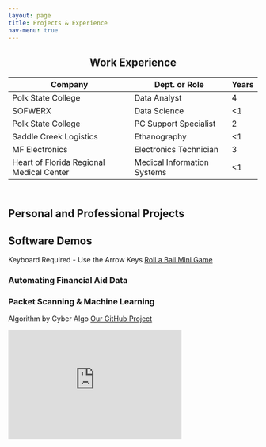```yaml
---
layout: page
title: Projects & Experience
nav-menu: true
---
```


<!-- Main -->
<div id="main" class="alt">

<!-- One -->
<section id="one">
	<div class="inner">
		<header class="major">
			<h1>Work Experience</h1>
<div class="table-wrapper">
	<table>
		<thead>
			<tr>
				<th>Company</th>
				<th>Dept. or Role</th>
				<th>Years</th>
			</tr>
		</thead>
		<tbody>
			<tr>
				<td>Polk State College</td>
				<td>Data Analyst</td>
				<td>4</td>
			</tr>
			<tr>
				<td>SOFWERX</td>
				<td>Data Science</td>
				<td><1</td>
			</tr>
			<tr>
				<td>Polk State College</td>
				<td>PC Support Specialist</td>
				<td>2</td>
			</tr>
			<tr>
				<td>Saddle Creek Logistics</td>
				<td>Ethanography</td>
				<td><1</td>
			</tr>
			<tr>
				<td>MF Electronics</td>
				<td>Electronics Technician</td>
				<td>3</td>
			</tr>
				<tr>
				<td>Heart of Florida Regional Medical Center</td>
				<td>Medical Information Systems</td>
				<td><1</td>
			</tr>
		</tbody>
		<tfoot>
		</tfoot>
	</table>
</div>
		</header>

<h1>Personal and Professional Projects</h1>
<h2 id="content">Software Demos</h2>

<p>Keyboard Required - Use the Arrow Keys <a href="https://luisfernandezjr.com/unity/index.html">Roll a Ball Mini Game</a></p>
<div class="row">
	<div class="6u 12u$(small)">
		<h3>Automating Financial Aid Data</h3>
		<p></p>
	</div>
	<div class="6u$ 12u$(small)">
		<h3>Packet Scanning & Machine Learning</h3>
		<p>Algorithm by Cyber Algo <a href="https://github.com/LuisFernandezJr/cyber-algo"> Our GitHub Project</a></p>
		<iframe src="https://mypolk-my.sharepoint.com/personal/lffernandez_my_polk_edu/_layouts/15/Doc.aspx?sourcedoc={b11a7009-671a-497f-b4c2-bbf56fde313a}&amp;action=embedview&amp;wdAr=1.7777777777777777" width="350px" height="221px" frameborder="0">This is an embedded <a target="_blank" href="https://office.com">Microsoft Office</a> presentation, powered by <a target="_blank" href="https://office.com/webapps">Office Online</a>.</iframe>
	</div>
	<!-- Break
	<div class="4u 12u$(medium)">
		<h3>Scipts & Programs</h3>
		<p>Financial Aid Data</p>
	</div>
	<div class="4u 12u$(medium)">
		<h3>Networking</h3>
		<p>Sample Content</p>
	</div>
	<div class="4u$ 12u$(medium)">
		<h3>Sample Content</h3>
		<p>Sample Content</p>
	</div>
 	-->
</div>

</div>
